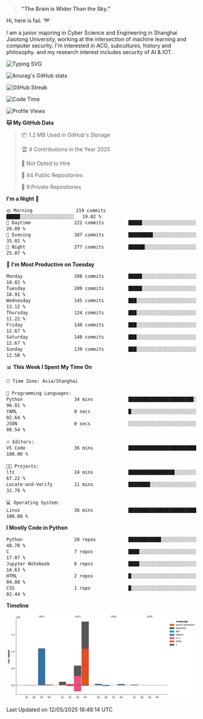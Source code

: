 > **"The Brain is Wider Than the Sky."**

  Hi, here is faii. :loop:  
  
  I am a junior majoring in Cyber Science and Engineering in Shanghai Jiaotong University, working at the intersection
  of machine learning and computer security. I'm interested in ACG, subcultures, history and philosophy. and my research interest includes security of AI & IOT.

![Typing SVG](https://readme-typing-svg.demolab.com/?lines=Any+sufficiently+advanced+technology+is+indistinguishable+from+magic;On+my+way+to+be+a+*magician*)

![Anurag's GitHub stats](https://github-readme-stats.vercel.app/api?username=faiimea)

![GitHub Streak](https://streak-stats.demolab.com/?user=faiimea)

<!--START_SECTION:waka-->
![Code Time](http://img.shields.io/badge/Code%20Time-781%20hrs%2046%20mins-blue)

![Profile Views](http://img.shields.io/badge/Profile%20Views-1-blue)

**🐱 My GitHub Data** 

> 📦 1.2 MB Used in GitHub's Storage 
 > 
> 🏆 4 Contributions in the Year 2025
 > 
> 🚫 Not Opted to Hire
 > 
> 📜 44 Public Repositories 
 > 
> 🔑 9 Private Repositories 
 > 
**I'm a Night 🦉** 

```text
🌞 Morning                219 commits         █████░░░░░░░░░░░░░░░░░░░░   19.82 % 
🌆 Daytime                222 commits         █████░░░░░░░░░░░░░░░░░░░░   20.09 % 
🌃 Evening                387 commits         █████████░░░░░░░░░░░░░░░░   35.02 % 
🌙 Night                  277 commits         ██████░░░░░░░░░░░░░░░░░░░   25.07 % 
```
📅 **I'm Most Productive on Tuesday** 

```text
Monday                   208 commits         █████░░░░░░░░░░░░░░░░░░░░   18.82 % 
Tuesday                  209 commits         █████░░░░░░░░░░░░░░░░░░░░   18.91 % 
Wednesday                145 commits         ███░░░░░░░░░░░░░░░░░░░░░░   13.12 % 
Thursday                 124 commits         ███░░░░░░░░░░░░░░░░░░░░░░   11.22 % 
Friday                   140 commits         ███░░░░░░░░░░░░░░░░░░░░░░   12.67 % 
Saturday                 140 commits         ███░░░░░░░░░░░░░░░░░░░░░░   12.67 % 
Sunday                   139 commits         ███░░░░░░░░░░░░░░░░░░░░░░   12.58 % 
```


📊 **This Week I Spent My Time On** 

```text
🕑︎ Time Zone: Asia/Shanghai

💬 Programming Languages: 
Python                   34 mins             ████████████████████████░   96.81 % 
YAML                     0 secs              █░░░░░░░░░░░░░░░░░░░░░░░░   02.64 % 
JSON                     0 secs              ░░░░░░░░░░░░░░░░░░░░░░░░░   00.54 % 

🔥 Editors: 
VS Code                  36 mins             █████████████████████████   100.00 % 

🐱‍💻 Projects: 
lfz                      24 mins             █████████████████░░░░░░░░   67.22 % 
Locate-and-Verify        11 mins             ████████░░░░░░░░░░░░░░░░░   32.78 % 

💻 Operating System: 
Linux                    36 mins             █████████████████████████   100.00 % 
```

**I Mostly Code in Python** 

```text
Python                   20 repos            ████████████░░░░░░░░░░░░░   48.78 % 
C                        7 repos             ████░░░░░░░░░░░░░░░░░░░░░   17.07 % 
Jupyter Notebook         6 repos             ████░░░░░░░░░░░░░░░░░░░░░   14.63 % 
HTML                     2 repos             █░░░░░░░░░░░░░░░░░░░░░░░░   04.88 % 
CSS                      1 repo              █░░░░░░░░░░░░░░░░░░░░░░░░   02.44 % 
```



**Timeline**

![Lines of Code chart](https://raw.githubusercontent.com/faiimea/faiimea/main/assets/bar_graph.png)


 Last Updated on 12/05/2025 18:49:14 UTC
<!--END_SECTION:waka-->
